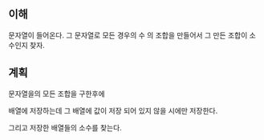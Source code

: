 ## 이해

문자열이 들어온다.
그 문자열로 모든 경우의 수 의 조합을 만들어서 그 만든 조합이 소수인지 찾자.

## 계획

문자열을의 모든 조합을 구한후에

배열에 저장하는데 그 배열에 값이 저장 되어 있지 않을 시에만 저장한다.

그리고 저장한 배열들의 소수를 찾는다.